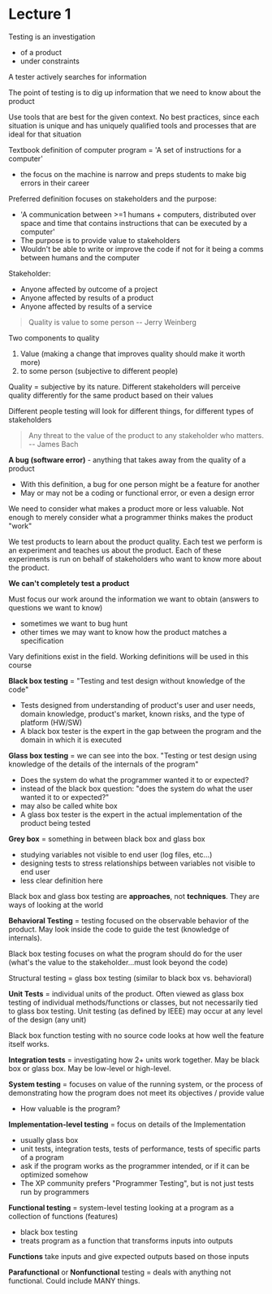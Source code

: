 # Lecture 1 #

Testing is an investigation
- of a product
- under constraints

A tester actively searches for information

The point of testing is to dig up information that we need to know about
the product

Use tools that are best for the given context.  No best practices, since each
situation is unique and has uniquely qualified tools and processes that are
ideal for that situation

Textbook definition of computer program = 'A set of instructions for a computer'
  - the focus on the machine is narrow and preps students to make big errors
  in their career

Preferred definition focuses on stakeholders and the purpose:
  - 'A communication between >=1 humans + computers, distributed over space and
  time that contains instructions that can be executed by a computer'
  - The purpose is to provide value to stakeholders
  - Wouldn't be able to write or improve the code if not for it being a comms
  between humans and the computer

Stakeholder:
  - Anyone affected by outcome of a project
  - Anyone affected by results of a product
  - Anyone affected by results of a service

> Quality is value to some person
> -- Jerry Weinberg

Two components to quality
1. Value (making a change that improves quality should make it worth more)
2. to some person (subjective to different people)

Quality = subjective by its nature.  Different stakeholders will perceive
quality differently for the same product based on their values

Different people testing will look for different things, for different
types of stakeholders

> Any threat to the value of the product to any stakeholder who matters.
> -- James Bach

**A bug (software error)** - anything that takes away from the quality of a
product
  - With this definition, a bug for one person might be a feature for another
  - May or may not be a coding or functional error, or even a design error

We need to consider what makes a product more or less valuable.  Not enough
to merely consider what a programmer thinks makes the product "work"

We test products to learn about the product quality.  Each test we perform
is an experiment and teaches us about the product.  Each of these experiments is
run on behalf of stakeholders who want to know more about the product.

**We can't completely test a product**

Must focus our work around the information we want to obtain (answers to
  questions we want to know)
  - sometimes we want to bug hunt
  - other times we may want to know how the product matches a specification

Vary definitions exist in the field.  Working definitions will be used in this
course

**Black box testing** = "Testing and test design without knowledge of the code"
  - Tests designed from understanding of product's user and user needs, domain
  knowledge, product's market, known risks, and the type of platform (HW/SW)
  - A black box tester is the expert in the gap between the program and the
  domain in which it is executed

**Glass box testing** = we can see into the box.  "Testing or test design using
knowledge of the details of the internals of the program"
  - Does the system do what the programmer wanted it to or expected?
  - instead of the black box question: "does the system do what the user wanted
  it to or expected?"
  - may also be called white box
  - A glass box tester is the expert in the actual implementation of the product
  being tested

**Grey box** = something in between black box and glass box
  - studying variables not visible to end user (log files, etc...)
  - designing tests to stress relationships between variables not visible to end
  user
  - less clear definition here

Black box and glass box testing are **approaches**, not **techniques**.  They
are ways of looking at the world

**Behavioral Testing** = testing focused on the observable behavior of the
product.  May look inside the code to guide the test (knowledge of internals).

Black box testing focuses on what the program should do for the user (what's
the value to the stakeholder...must look beyond the code)

Structural testing = glass box testing (similar to black box vs. behavioral)

**Unit Tests** = individual units of the product.  Often viewed as glass box
testing of individual methods/functions or classes, but not necessarily tied to
glass box testing.  Unit testing (as defined by IEEE) may occur at any level
of the design (any unit)

Black box function testing with no source code looks at how well the feature
itself works.

**Integration tests** = investigating how 2+ units work together. May be black
box or glass box.  May be low-level or high-level.

**System testing** = focuses on value of the running system, or the process of
demonstrating how the program does not meet its objectives / provide value
  - How valuable is the program?

**Implementation-level testing** = focus on details of the Implementation
  - usually glass box
  - unit tests, integration tests, tests of performance, tests of specific parts
  of a program
  - ask if the program works as the programmer intended, or if it can be
  optimized somehow
  - The XP community prefers "Programmer Testing", but is not just tests run
  by programmers

**Functional testing** = system-level testing looking at a program as a
collection of functions (features)
  - black box testing
  - treats program as a function that transforms inputs into outputs

**Functions** take inputs and give expected outputs based on those inputs

**Parafunctional** or **Nonfunctional** testing = deals with anything not
functional.  Could include MANY things.
